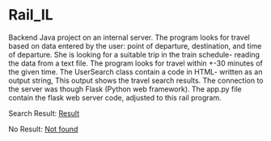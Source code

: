 # Rail_IL
Backend Java project on an internal server.
The program looks for travel based on data entered by the user: point of departure, destination, and time of departure. She is looking for a suitable trip in the train schedule- reading the data from a text file. The program looks for travel within +-30 minutes of the given time.
The UserSearch class contain a code in HTML- written as an output string, This output shows the travel search results.
The connection to the server was though Flask (Python web framework). The app.py file contain the flask web server code, adjusted to this rail program.

Search Result:  [Result](image/searchResult.png)

No Result:  [Not found](image/noSearchResult.png)

